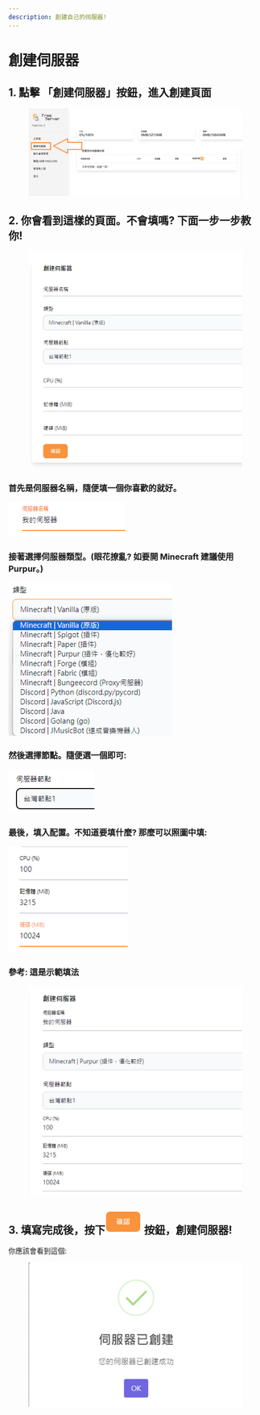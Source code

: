 ```yaml
---
description: 創建自己的伺服器!
---
```


# 創建伺服器

## 1. 點擊 「創建伺服器」按鈕，進入創建頁面

<div data-full-width="false">

<figure><img src="../../.gitbook/assets/image (34).png" alt=""><figcaption></figcaption></figure>

</div>

## 2. 你會看到這樣的頁面。不會填嗎? 下面一步一步教你!

<figure><img src="../../.gitbook/assets/image (37).png" alt="" width="446"><figcaption></figcaption></figure>

### 首先是伺服器名稱，隨便填一個你喜歡的就好。

![](<../../.gitbook/assets/image (40).png>)

### 接著選擇伺服器類型。(眼花撩亂? 如要開 Minecraft 建議使用 Purpur。)

![](<../../.gitbook/assets/image (41).png>)

### 然後選擇節點。隨便選一個即可:

![](<../../.gitbook/assets/image (43).png>)

### 最後，填入配置。不知道要填什麼? 那麼可以照圖中填:

![](<../../.gitbook/assets/image (44).png>)

### 參考: 這是示範填法

<figure><img src="../../.gitbook/assets/image (46).png" alt=""><figcaption></figcaption></figure>

## 3. 填寫完成後，按下![](<../../.gitbook/assets/image (47).png>)按鈕，創建伺服器!

你應該會看到這個:

<figure><img src="../../.gitbook/assets/image (48).png" alt=""><figcaption></figcaption></figure>

